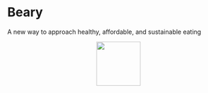 # Beary
A new way to approach healthy,  affordable, and sustainable eating

<div id="header" align="center">
  <img src="" width="100"/>
  <a href=https://www.pngmart.com/image/315190 target="_blank" width="1></a>
</div>
